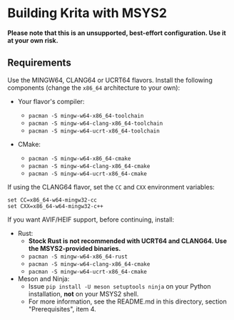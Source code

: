 # Building Krita with MSYS2

**Please note that this is an unsupported, best-effort configuration.
Use it at your own risk.**

## Requirements

Use the MINGW64, CLANG64 or UCRT64 flavors. Install the following components
(change the `x86_64` architecture to your own):

- Your flavor's compiler:
  - `pacman -S mingw-w64-x86_64-toolchain`
  - `pacman -S mingw-w64-clang-x86_64-toolchain`
  - `pacman -S mingw-w64-ucrt-x86_64-toolchain`

- CMake:
  - `pacman -S mingw-w64-x86_64-cmake`
  - `pacman -S mingw-w64-clang-x86_64-cmake`
  - `pacman -S mingw-w64-ucrt-x86_64-cmake`

If using the CLANG64 flavor, set the `CC` and `CXX` environment variables:

```
set CC=x86_64-w64-mingw32-cc
set CXX=x86_64-w64-mingw32-c++
```

If you want AVIF/HEIF support, before continuing, install:
  - Rust:
    - **Stock Rust is not recommended with UCRT64 and CLANG64. Use the MSYS2-provided binaries.**
    - `pacman -S mingw-w64-x86_64-rust`
    - `pacman -S mingw-w64-clang-x86_64-cmake`
    - `pacman -S mingw-w64-ucrt-x86_64-cmake`
  - Meson and Ninja:
    - Issue `pip install -U meson setuptools ninja` on your Python installation, **not** on your MSYS2 shell.
    - For more information, see the README.md in this directory, section "Prerequisites", item 4.
